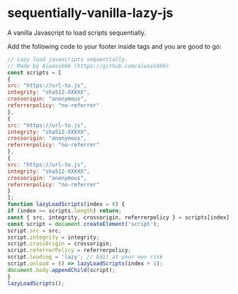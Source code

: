 # sequentially-vanilla-lazy-js
A vanilla Javascript to load scripts sequentially.

Add the following code to your footer inside <script></script> tags and you are good to go:

```javascript
// Lazy load javascripts sequentially.
// Made by Aiwass666 (https://github.com/aiwass666)
const scripts = [
{
src: "https://url-to.js",
integrity: "sha512-XXXXX",
crossorigin: "anonymous",
referrerpolicy: "no-referrer"
},
{
src: "https://url-to.js",
integrity: "sha512-XXXXX",
crossorigin: "anonymous",
referrerpolicy: "no-referrer"
},
{
src: "https://url-to.js",
integrity: "sha512-XXXXX",
crossorigin: "anonymous",
referrerpolicy: "no-referrer"
}
];
function lazyLoadScripts(index = 0) {
if (index >= scripts.length) return;
const { src, integrity, crossorigin, referrerpolicy } = scripts[index];
const script = document.createElement('script');
script.src = src;
script.integrity = integrity;
script.crossOrigin = crossorigin;
script.referrerPolicy = referrerpolicy;
script.loading = 'lazy'; // Edit at your own risk
script.onload = () => lazyLoadScripts(index + 1);
document.body.appendChild(script);
}
lazyLoadScripts();
```

